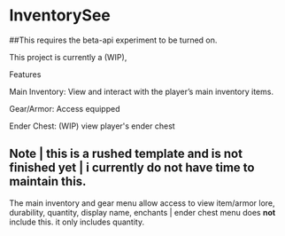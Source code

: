 # InventorySee

##This requires the beta-api experiment to be turned on.

This project is currently a (WIP),

Features

Main Inventory: View and interact with the player’s main inventory items.

Gear/Armor: Access equipped

Ender Chest: (WIP) view player's ender chest

## Note | this is a rushed template and is not finished yet | i currently do not have time to maintain this.

The main inventory and gear menu allow access to view item/armor lore, durability, quantity, display name, enchants | ender chest menu does **not** include this. it only includes quantity.
